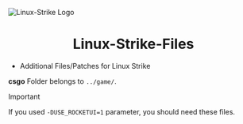 ![Linux-Strike Logo](https://github.com/user-attachments/assets/b900033d-ade3-474d-9862-6481f664c558)

<h1 align="center"> Linux-Strike-Files </h1>

* Additional Files/Patches for Linux Strike


**csgo** Folder belongs to `../game/`.

> [!IMPORTANT]  
> If you used `-DUSE_ROCKETUI=1` parameter, you should need these files.
 
